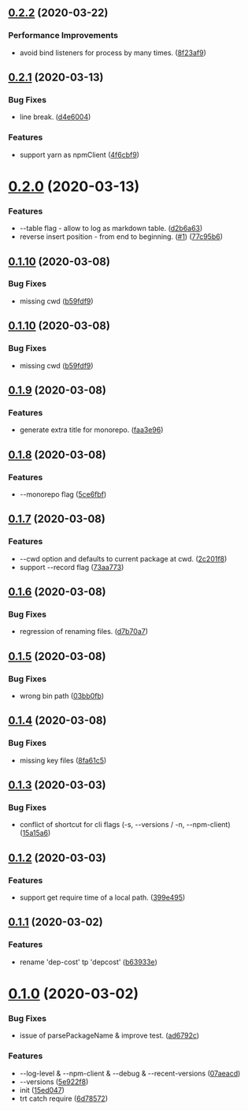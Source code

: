 ## [0.2.2](https://github.com/rich-lab/depcost/compare/v0.2.1...v0.2.2) (2020-03-22)


### Performance Improvements

* avoid bind listeners for process by many times. ([8f23af9](https://github.com/rich-lab/depcost/commit/8f23af9a6da0cb39fc5fa752695459105a000b22))



## [0.2.1](https://github.com/rich-lab/depcost/compare/v0.2.0...v0.2.1) (2020-03-13)


### Bug Fixes

* line break. ([d4e6004](https://github.com/rich-lab/depcost/commit/d4e6004fe51c2c690294edaef424f733e5447edb))


### Features

* support yarn as npmClient ([4f6cbf9](https://github.com/rich-lab/depcost/commit/4f6cbf9de0d9b489a230f0282108e186cf134dc8))

# [0.2.0](https://github.com/rich-lab/depcost/compare/v0.1.10...v0.2.0) (2020-03-13)


### Features

* --table flag - allow to log as markdown table. ([d2b6a63](https://github.com/rich-lab/depcost/commit/d2b6a63866a76df03677bc9ca10e9db9c27ead80))
* reverse insert position - from end to beginning. ([#1](https://github.com/rich-lab/depcost/issues/1)) ([77c95b6](https://github.com/rich-lab/depcost/commit/77c95b64fc9dc8c68effa87dbbc896cf2a92c7ac))



## [0.1.10](https://github.com/rich-lab/depcost/compare/v0.1.9...v0.1.10) (2020-03-08)


### Bug Fixes

* missing cwd ([b59fdf9](https://github.com/rich-lab/depcost/commit/b59fdf90c003b15da4b0b85b22fb48ddce04cc22))



## [0.1.10](https://github.com/rich-lab/depcost/compare/v0.1.9...v0.1.10) (2020-03-08)


### Bug Fixes

* missing cwd ([b59fdf9](https://github.com/rich-lab/depcost/commit/b59fdf90c003b15da4b0b85b22fb48ddce04cc22))



## [0.1.9](https://github.com/rich-lab/depcost/compare/v0.1.8...v0.1.9) (2020-03-08)


### Features

* generate extra title for monorepo. ([faa3e96](https://github.com/rich-lab/depcost/commit/faa3e96abef15d352f16a6c72288035d12980063))



## [0.1.8](https://github.com/rich-lab/depcost/compare/v0.1.7...v0.1.8) (2020-03-08)


### Features

* --monorepo flag ([5ce6fbf](https://github.com/rich-lab/depcost/commit/5ce6fbf3d06e84eb4261af3d154baac4496d249a))



## [0.1.7](https://github.com/rich-lab/depcost/compare/v0.1.6...v0.1.7) (2020-03-08)


### Features

* --cwd option and defaults to current package at cwd. ([2c201f8](https://github.com/rich-lab/depcost/commit/2c201f81c1206670b865c07b89f7a5894a362054))
* support --record flag ([73aa773](https://github.com/rich-lab/depcost/commit/73aa773ec0a21ffe8936fb09581d0df471899f8f))



## [0.1.6](https://github.com/rich-lab/depcost/compare/v0.1.5...v0.1.6) (2020-03-08)


### Bug Fixes

* regression of renaming files. ([d7b70a7](https://github.com/rich-lab/depcost/commit/d7b70a7092b2db325603f25ed35e195152c95e0f))



## [0.1.5](https://github.com/rich-lab/depcost/compare/v0.1.4...v0.1.5) (2020-03-08)


### Bug Fixes

* wrong bin path ([03bb0fb](https://github.com/rich-lab/depcost/commit/03bb0fb06f7c21c97481859aa576aa18950e7af8))



## [0.1.4](https://github.com/rich-lab/depcost/compare/v0.1.3...v0.1.4) (2020-03-08)


### Bug Fixes

* missing key files ([8fa61c5](https://github.com/rich-lab/depcost/commit/8fa61c52ed2dd4d8166f9e7bee5c3d68181fcd6f))


<a name="0.1.3"></a>
## [0.1.3](https://github.com/rich-lab/depcost/compare/v0.1.2...v0.1.3) (2020-03-03)


### Bug Fixes

* conflict of shortcut for cli flags (-s, --versions / -n, --npm-client) ([15a15a6](https://github.com/rich-lab/depcost/commit/15a15a6))



<a name="0.1.2"></a>
## [0.1.2](https://github.com/rich-lab/depcost/compare/v0.1.1...v0.1.2) (2020-03-03)


### Features

* support get require time of a local path. ([399e495](https://github.com/rich-lab/depcost/commit/399e495))



<a name="0.1.1"></a>
## [0.1.1](https://github.com/rich-lab/depcost/compare/v0.1.0...v0.1.1) (2020-03-02)


### Features

* rename 'dep-cost' tp 'depcost' ([b63933e](https://github.com/rich-lab/depcost/commit/b63933e))



<a name="0.1.0"></a>
# [0.1.0](https://github.com/rich-lab/depcost/compare/15ed047...v0.1.0) (2020-03-02)


### Bug Fixes

* issue of parsePackageName & improve test. ([ad6792c](https://github.com/rich-lab/depcost/commit/ad6792c))


### Features

* --log-level & --npm-client & --debug & --recent-versions ([07aeacd](https://github.com/rich-lab/depcost/commit/07aeacd))
* --versions ([5e922f8](https://github.com/rich-lab/depcost/commit/5e922f8))
* init ([15ed047](https://github.com/rich-lab/depcost/commit/15ed047))
* trt catch require ([6d78572](https://github.com/rich-lab/depcost/commit/6d78572))



